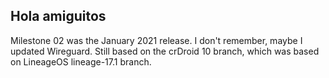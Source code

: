 ## Hola amiguitos

Milestone 02 was the January 2021 release. I don't remember, maybe I updated Wireguard. Still based on the crDroid 10 branch, which was based on LineageOS lineage-17.1 branch.
